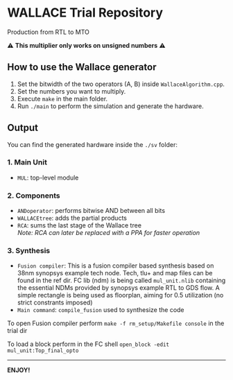 
# WALLACE Trial Repository

Production from RTL to MTO

⚠️ **This multiplier only works on unsigned numbers** ⚠️

## How to use the Wallace generator

1. Set the bitwidth of the two operators (A, B) inside `WallaceAlgorithm.cpp`.
2. Set the numbers you want to multiply.
3. Execute `make` in the main folder.
4. Run `./main` to perform the simulation and generate the hardware.

## Output

You can find the generated hardware inside the `./sv` folder:

### 1. Main Unit
- `MUL`: top-level module

### 2. Components
- `ANDoperator`: performs bitwise AND between all bits
- `WALLACEtree`: adds the partial products
- `RCA`: sums the last stage of the Wallace tree  
   *Note: RCA can later be replaced with a PPA for faster operation*


### 3. Synthesis
- `Fusion compiler`: This is a fusion compiler based synthesis
based on 38nm synopsys example tech node. Tech, tlu+ and map files can be found in the ref dir.
FC lib (ndm) is being called `mul_unit.nlib` containing the essential NDMs provided by synopsys example RTL to GDS flow.
A simple rectangle is being used as floorplan, aiming for 0.5 utilization (no strict constrants imposed)
- `Main command`: `compile_fusion` used to synthesize the code

To open Fusion compiler perform `make -f rm_setup/Makefile console` in the trial dir

To load a block perform in the FC shell `open_block -edit mul_unit:Top_final_opto`

---

 **ENJOY!**

